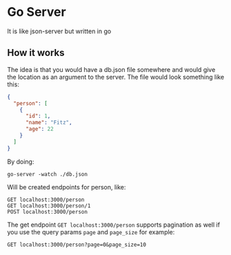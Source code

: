 # Go Server

It is like json-server but written in go

## How it works

The idea is that you would have a db.json file somewhere  and would give the
location as an argument to the server. The file would look something like this:

```json
{
  "person": [
    {
      "id": 1,
      "name": "Fitz",
      "age": 22
    }
  ]
}
```

By doing:

```console
go-server -watch ./db.json
```

Will be created endpoints for person, like:

```
GET localhost:3000/person
GET localhost:3000/person/1
POST localhost:3000/person
```

The get endpoint `GET localhost:3000/person` supports pagination as well if you
use the query params `page` and `page_size` for example:

```
GET localhost:3000/person?page=0&page_size=10
```
